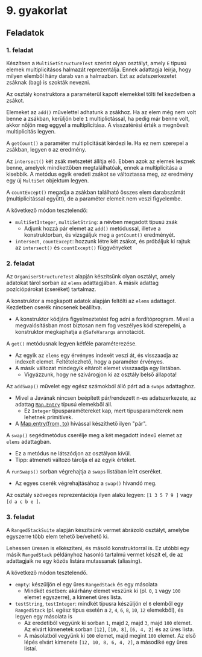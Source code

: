 # 9. gyakorlat

## Feladatok

### 1. feladat

Készítsen a `MultiSetStructureTest` szerint olyan osztályt, amely `E` típusú elemek multiplicitásos halmazát reprezentálja.
Ennek adattagja leírja, hogy milyen elemből hány darab van a halmazban.
Ezt az adatszerkezetet zsáknak (bag) is szokták nevezni.

Az osztály konstruktora a paraméterül kapott elemekkel tölti fel kezdetben a zsákot.

Elemeket az `add()` művelettel adhatunk a zsákhoz.
Ha az elem még nem volt benne a zsákban, kerüljön bele `1` multiplictással,
ha pedig már benne volt, akkor nőjön meg eggyel a multiplicitása.
A visszatérési érték a megnövelt multiplicitás legyen.

A `getCount()` a paraméter multiplicitását kérdezi le.
Ha ez nem szerepel a zsákban, legyen `0` az eredmény.

Az `intersect()` két zsák metszetét állítja elő.
Ebben azok az elemek lesznek benne, amelyek mindkettőben megtalálhatóak, ennek a multiplicitása a kisebbik.
A metódus egyik eredeti zsákot se változtassa meg, az eredmény egy új `MultiSet` objektum legyen.

A `countExcept()` megadja a zsákban található összes elem darabszámát (multiplicitással együtt), de a paraméter elemeit nem veszi figyelembe.

A következő módon tesztelendő:

- `multiSetInteger`, `multiSetString`: a névben megadott típusú zsák
    - Adjunk hozzá pár elemet az `add()` metódussal, illetve a konstruktorban, és vizsgáljuk meg a `getCount()` eredményét.
- `intersect`, `countExcept`: hozzunk létre két zsákot, és próbáljuk ki rajtuk az `intersect()` és `countExcept()` függvényeket

### 2. feladat

Az `OrganiserStructureTest` alapján készítsünk olyan osztályt, amely adatokat tárol sorban az `elems` adattagjában.
A másik adattag pozíciópárokat (cseréket) tartalmaz.

A konstruktor a megkapott adatok alapján feltölti az `elems` adattagot.
Kezdetben cserék nincsenek beállítva.

-   A konstruktor kódjára figyelmeztetést fog adni a fordítóprogram.
    Mivel a megvalósításban most biztosan nem fog veszélyes kód szerepelni, a konstruktor megkaphatja a `@SafeVarargs` annotációt.

A `get()` metódusnak legyen kétféle paraméterezése.

-   Az egyik az `elems` egy érvényes indexét veszi át, és visszaadja az indexelt elemet.
    Feltételezhető, hogy a paraméter érvényes.
-   A másik változat mindegyik eltárolt elemet visszaadja egy listában.
    - Vigyázzunk, hogy ne szivárogjon ki az osztály belső állapota!

Az `addSwap()` művelet egy egész számokból álló párt ad a `swaps` adattaghoz.

-   Mivel a Javának nincsen beépített pár/rendezett n-es adatszerkezete,
    az adattag [`Map.Entry`](https://docs.oracle.com/en/java/javase/20/docs/api/java.base/java/util/Map.Entry.html) típusú elemekből áll.
    -   Ez `Integer` típusparamétereket kap, mert típusparaméterek nem lehetnek primitívek.
-   A [Map.entry(from, to)](https://docs.oracle.com/en/java/javase/20/docs/api/java.base/java/util/Map.html#entry(K,V)) hívással készíthető ilyen "pár".

A `swap()` segédmetódus cserélje meg a két megadott indexű elemet az `elems` adattagban.

-   Ez a metódus ne látszódjon az osztályon kívül.
-   Tipp: átmeneti változó tárolja el az egyik értéket.

A `runSwaps()` sorban végrehajtja a `swaps` listában leírt cseréket.

-   Az egyes cserék végrehajtásához a `swap()` hívandó meg.

Az osztály szöveges reprezentációja ilyen alakú legyen: `[1 3 5 7 9 ]` vagy `[d a c b e ]`.

### 3. feladat

A `RangedStackSuite` alapján készítsünk vermet ábrázoló osztályt, amelybe egyszerre több elem tehető be/vehető ki.

Lehessen üresen is elkészíteni, és másoló konstruktorral is.
Ez utóbbi egy másik `RangedStack` példányhoz hasonló tartalmú vermet készít el, de az adattagjaik ne egy közös listára mutassanak (aliasing).

A következő módon tesztelendő.

- `empty`: készüljön el egy üres `RangedStack` és egy másolata
    - Mindkét esetben: akárhány elemet veszünk ki (pl. `0`, `1` vagy `100` elemet egyszerre), a kimenet üres lista.
- `testString`, `testInteger`: mindkét típusra készüljön el `6` elemből egy `RangedStack` (pl. egész típus esetén a `2`, `4`, `6`, `8`, `10`, `12` elemekből), és legyen egy másolata is
    - Az eredetiből vegyünk ki sorban `1`, majd `2`, majd `3`, majd `100` elemet. Az elvárt kimenetek sorban `[12]`, `[10, 8]`, `[6, 4, 2]` és az üres lista.
    - A másolatból vegyünk ki `100` elemet, majd megint `100` elemet. Az első lépés elvárt kimenete `[12, 10, 8, 6, 4, 2]`, a másodiké egy üres listaí.
    

